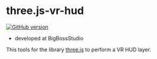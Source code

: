 # three.js-vr-hud

[![GitHub version](https://badge.fury.io/gh/trinketmage%2Fthree.js-vr-hud.svg)](https://badge.fury.io/gh/trinketmage%2Fthree.js-vr-hud)

* developed at BigBossStudio

This tools for the library [three.js](http://threejs.org/) to perform a VR HUD layer.